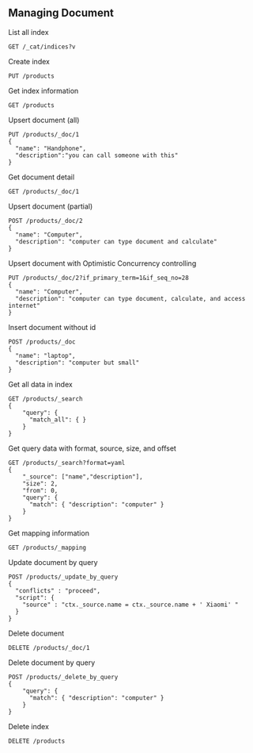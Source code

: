 ## Managing Document

List all index
```
GET /_cat/indices?v
```

Create index
```
PUT /products
```

Get index information
```
GET /products
```

Upsert document (all)
```
PUT /products/_doc/1
{
  "name": "Handphone",
  "description":"you can call someone with this"
}
```

Get document detail
```
GET /products/_doc/1
```

Upsert document (partial)
```
POST /products/_doc/2
{ 
  "name": "Computer",
  "description": "computer can type document and calculate"
}
```

Upsert document with Optimistic Concurrency controlling
```
PUT /products/_doc/2?if_primary_term=1&if_seq_no=28
{ 
  "name": "Computer",
  "description": "computer can type document, calculate, and access internet"
}
```

Insert document without id
```
POST /products/_doc
{ 
  "name": "laptop",
  "description": "computer but small"
}
```

Get all data in index
```
GET /products/_search
{
    "query": {
      "match_all": { }
    }
}
```

Get query data with format, source, size, and offset
```
GET /products/_search?format=yaml
{
    "_source": ["name","description"],
    "size": 2,
    "from": 0, 
    "query": {
      "match": { "description": "computer" }
    }
}
```

Get mapping information
```
GET /products/_mapping
```

Update document by query
```
POST /products/_update_by_query
{
  "conflicts" : "proceed",
  "script": {
    "source" : "ctx._source.name = ctx._source.name + ' Xiaomi' "
  }
}
```

Delete document
```
DELETE /products/_doc/1
```

Delete document by query
```
POST /products/_delete_by_query
{
    "query": {
      "match": { "description": "computer" }
    }
}
```

Delete index
```
DELETE /products
```